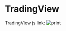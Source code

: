 # TradingView
TradingView  js
link: 
![print](https://github.com/henriquedouradoo/TradingView/assets/125815196/b45b550f-f6e1-40fd-8913-30d9cc4d7941)


